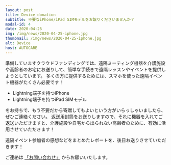 ```yaml
---
layout: post
title: Device donation
subtitle: 不要なiPhone/iPad SIMモデルをお譲りくださいませんか？
modal-id: 4
date: 2020-04-25
img: /img/news/2020-04-25-iphone.jpg
thumbnail: /img/news/2020-04-25-iphone.jpg
alt: Device
host: AUTOCARE
---
```


準備していますクラウドファンディングでは、遠隔ミーティング機器を介護施設や高齢者のお宅にお送りして、簡単な手続きで遠隔レッスンやイベントを提供しようとしています。
多くの方に提供するためには、スマホを使った遠隔イベント機器がたくさん必要です！

- Lightning端子を持つiPhone
- Lightning端子を持つiPad SIMモデル

をお持ちで、もう不要だから寄贈してもよいという方がいらっしゃいましたら、ぜひご連絡ください。
返送用封筒をお送りしますので、それに機器を入れてご返送いただきますと、介護施設や自宅から出られない高齢者のために、有効に活用させていただきます！

遠隔イベント参加者の感想などをまとめたレポートを、後日お送りさせていただきます！

ご連絡は <a href="https://autocare.ai/#contact">「お問い合わせ」</a> からお願いいたします。
